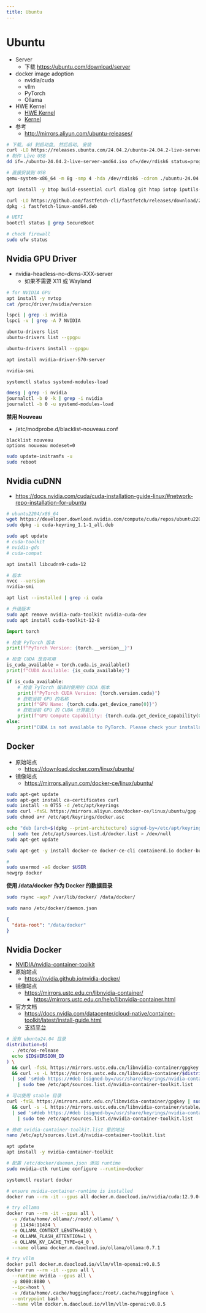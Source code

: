 ```yaml
---
title: Ubuntu
---
```


# Ubuntu

- Server
  - 下载 https://ubuntu.com/download/server
- docker image adoption
  - nvidia/cuda
  - vllm
  - PyTorch
  - Ollama
- HWE Kernel
  - [HWE Kernel](https://wiki.ubuntu.com/Kernel/LTSEnablementStack)
  - [Kernel](https://wiki.ubuntu.com/Kernel)
- 参考
  - http://mirrors.aliyun.com/ubuntu-releases/

```bash
# 下载, dd 到启动盘, 然后启动, 安装
curl -LO https://releases.ubuntu.com/24.04.2/ubuntu-24.04.2-live-server-amd64.iso
# 制作 Live USB
dd if=./ubuntu-24.04.2-live-server-amd64.iso of=/dev/rdisk6 status=progress bs=4M

# 直接安装到 USB
qemu-system-x86_64 -m 8g -smp 4 -hda /dev/rdisk6 -cdrom ./ubuntu-24.04.2-live-server-amd64.iso -net nic,model=virtio,mac=52:54:00:12:34:56 -net user,hostfwd=tcp::2222-:22 -boot d

apt install -y btop build-essential curl dialog git htop iotop iputils-ping jq lsof nano pip pipx python3 python3-pip sysstat wget tree

curl -LO https://github.com/fastfetch-cli/fastfetch/releases/download/2.43.0/fastfetch-linux-amd64.deb
dpkg -i fastfetch-linux-amd64.deb

# UEFI
bootctl status | grep SecureBoot

# check firewall
sudo ufw status
```

## Nvidia GPU Driver

- nvidia-headless-no-dkms-XXX-server
  - 如果不需要 X11 或 Wayland

```bash
# for NVIDIA GPU
apt install -y nvtop
cat /proc/driver/nvidia/version

lspci | grep -i nvidia
lspci -v | grep -A 7 NVIDIA

ubuntu-drivers list
ubuntu-drivers list --gpgpu

ubuntu-drivers install --gpgpu

apt install nvidia-driver-570-server

nvidia-smi

systemctl status systemd-modules-load

dmesg | grep -i nvidia
journalctl -b 0 -k | grep -i nvidia
journalctl -b 0 -u systemd-modules-load
```

**禁用 Nouveau**

- /etc/modprobe.d/blacklist-nouveau.conf

```
blacklist nouveau
options nouveau modeset=0
```

```bash
sudo update-initramfs -u
sudo reboot
```

## Nvidia cuDNN

- https://docs.nvidia.com/cuda/cuda-installation-guide-linux/#network-repo-installation-for-ubuntu

```bash
# ubuntu2204/x86_64
wget https://developer.download.nvidia.com/compute/cuda/repos/ubuntu2204/x86_64/cuda-keyring_1.1-1_all.deb
sudo dpkg -i cuda-keyring_1.1-1_all.deb

sudo apt update
# cuda-toolkit
# nvidia-gds
# cuda-compat

apt install libcudnn9-cuda-12

# 版本
nvcc --version
nvidia-smi

apt list --installed | grep -i cuda

# 升级版本
sudo apt remove nvidia-cuda-toolkit nvidia-cuda-dev
sudo apt install cuda-toolkit-12-8
```

```py title="cuda.py"
import torch

# 检查 PyTorch 版本
print(f"PyTorch Version: {torch.__version__}")

# 检查 CUDA 是否可用
is_cuda_available = torch.cuda.is_available()
print(f"CUDA Available: {is_cuda_available}")

if is_cuda_available:
    # 检查 PyTorch 编译时使用的 CUDA 版本
    print(f"PyTorch CUDA Version: {torch.version.cuda}")
    # 获取当前 GPU 的名称
    print(f"GPU Name: {torch.cuda.get_device_name(0)}")
    # 获取当前 GPU 的 CUDA 计算能力
    print(f"GPU Compute Capability: {torch.cuda.get_device_capability(0)}")
else:
    print("CUDA is not available to PyTorch. Please check your installation and drivers.")
```

## Docker

- 原始站点
  - https://download.docker.com/linux/ubuntu/
- 镜像站点
  - https://mirrors.aliyun.com/docker-ce/linux/ubuntu/

```bash
sudo apt-get update
sudo apt-get install ca-certificates curl
sudo install -m 0755 -d /etc/apt/keyrings
sudo curl -fsSL https://mirrors.aliyun.com/docker-ce/linux/ubuntu/gpg -o /etc/apt/keyrings/docker.asc
sudo chmod a+r /etc/apt/keyrings/docker.asc

echo "deb [arch=$(dpkg --print-architecture) signed-by=/etc/apt/keyrings/docker.asc] https://mirrors.aliyun.com/docker-ce/linux/ubuntu $(. /etc/os-release && echo "$VERSION_CODENAME") stable" \
  | sudo tee /etc/apt/sources.list.d/docker.list > /dev/null
sudo apt-get update

sudo apt-get -y install docker-ce docker-ce-cli containerd.io docker-buildx-plugin docker-compose-plugin

#
sudo usermod -aG docker $USER
newgrp docker
```

**使用 /data/docker 作为 Docker 的数据目录**

```bash
sudo rsync -aqxP /var/lib/docker/ /data/docker/

sudo nano /etc/docker/daemon.json
```

```json
{
  "data-root": "/data/docker"
}
```

## Nvidia Docker

- [NVIDIA/nvidia-container-toolkit](https://github.com/NVIDIA/nvidia-container-toolkit)
- 原始站点
  - https://nvidia.github.io/nvidia-docker/
- 镜像站点
  - https://mirrors.ustc.edu.cn/libnvidia-container/
    - https://mirrors.ustc.edu.cn/help/libnvidia-container.html
- 官方文档
  - https://docs.nvidia.com/datacenter/cloud-native/container-toolkit/latest/install-guide.html
  - [支持平台](https://docs.nvidia.com/datacenter/cloud-native/container-toolkit/latest/supported-platforms.html)

```bash
# 没有 ubuntu24.04 目录
distribution=$(
  . /etc/os-release
  echo $ID$VERSION_ID
) \
  && curl -fsSL https://mirrors.ustc.edu.cn/libnvidia-container/gpgkey | sudo gpg --dearmor -o /usr/share/keyrings/nvidia-container-toolkit-keyring.gpg \
  && curl -s -L https://mirrors.ustc.edu.cn/libnvidia-container/$distribution/nvidia-container-toolkit.list \
  | sed 's#deb https://#deb [signed-by=/usr/share/keyrings/nvidia-container-toolkit-keyring.gpg] https://#g' \
    | sudo tee /etc/apt/sources.list.d/nvidia-container-toolkit.list

# 可以使用 stable 目录
curl -fsSL https://mirrors.ustc.edu.cn/libnvidia-container/gpgkey | sudo gpg --dearmor -o /usr/share/keyrings/nvidia-container-toolkit-keyring.gpg \
  && curl -s -L https://mirrors.ustc.edu.cn/libnvidia-container/stable/deb/nvidia-container-toolkit.list \
  | sed 's#deb https://#deb [signed-by=/usr/share/keyrings/nvidia-container-toolkit-keyring.gpg] https://#g' \
    | sudo tee /etc/apt/sources.list.d/nvidia-container-toolkit.list

# 修改 nvidia-container-toolkit.list 里的地址
nano /etc/apt/sources.list.d/nvidia-container-toolkit.list

apt update
apt install -y nvidia-container-toolkit

# 配置 /etc/docker/daemon.json 添加 runtime
sudo nvidia-ctk runtime configure --runtime=docker

systemctl restart docker

# ensure nvidia-container-runtime is installed
docker run --rm -it --gpus all docker.m.daocloud.io/nvidia/cuda:12.9.0-base-ubuntu24.04 nvidia-smi

# try ollama
docker run --rm -it --gpus all \
  -v /data/home/.ollama/:/root/.ollama/ \
  -p 11434:11434 \
  -e OLLAMA_CONTEXT_LENGTH=8192 \
  -e OLLAMA_FLASH_ATTENTION=1 \
  -e OLLAMA_KV_CACHE_TYPE=q4_0 \
  --name ollama docker.m.daocloud.io/ollama/ollama:0.7.1

# try vllm
docker pull docker.m.daocloud.io/vllm/vllm-openai:v0.8.5
docker run --rm -it --gpus all \
  --runtime nvidia --gpus all \
  -p 8080:8080 \
  --ipc=host \
  -v /data/home/.cache/huggingface:/root/.cache/huggingface \
  --entrypoint bash \
  --name vllm docker.m.daocloud.io/vllm/vllm-openai:v0.8.5
```

